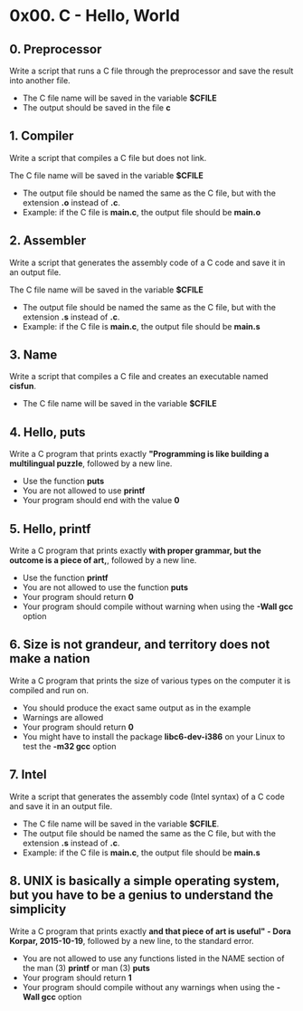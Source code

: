 # 0x00. C - Hello, World


## 0. Preprocessor

Write a script that runs a C file through the preprocessor and save the result into another file.

- The C file name will be saved in the variable **$CFILE**
- The output should be saved in the file **c**


## 1. Compiler

Write a script that compiles a C file but does not link.

The C file name will be saved in the variable **$CFILE**
- The output file should be named the same as the C file, but with the extension **.o** instead of **.c**.
- Example: if the C file is **main.c**, the output file should be **main.o**


## 2. Assembler

Write a script that generates the assembly code of a C code and save it in an output file.

The C file name will be saved in the variable **$CFILE**
- The output file should be named the same as the C file, but with the extension **.s** instead of **.c**.
- Example: if the C file is **main.c**, the output file should be **main.s**


## 3. Name

Write a script that compiles a C file and creates an executable named **cisfun**.

- The C file name will be saved in the variable **$CFILE**


## 4. Hello, puts

Write a C program that prints exactly **"Programming is like building a multilingual puzzle**, followed by a new line.

- Use the function **puts**
- You are not allowed to use **printf**
- Your program should end with the value **0**


## 5. Hello, printf

Write a C program that prints exactly **with proper grammar, but the outcome is a piece of art,**, followed by a new line.

- Use the function **printf**
- You are not allowed to use the function **puts**
- Your program should return **0**
- Your program should compile without warning when using the **-Wall gcc** option


## 6. Size is not grandeur, and territory does not make a nation

Write a C program that prints the size of various types on the computer it is compiled and run on.

- You should produce the exact same output as in the example
- Warnings are allowed
- Your program should return **0**
- You might have to install the package **libc6-dev-i386** on your Linux to test the **-m32 gcc** option


## 7. Intel

Write a script that generates the assembly code (Intel syntax) of a C code and save it in an output file.

- The C file name will be saved in the variable **$CFILE**.
- The output file should be named the same as the C file, but with the extension **.s** instead of **.c**.
- Example: if the C file is **main.c**, the output file should be **main.s**


## 8. UNIX is basically a simple operating system, but you have to be a genius to understand the simplicity

Write a C program that prints exactly **and that piece of art is useful" - Dora Korpar, 2015-10-19**, followed by a new line, to the standard error.

- You are not allowed to use any functions listed in the NAME section of the man (3) **printf** or man (3) **puts**
- Your program should return **1**
- Your program should compile without any warnings when using the **-Wall gcc** option

